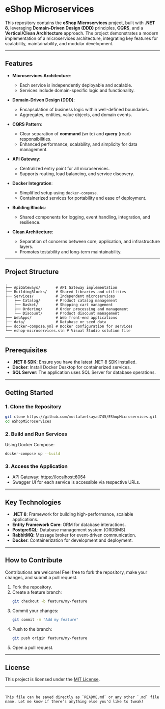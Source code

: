 # eShop Microservices

This repository contains the **eShop Microservices** project, built with **.NET 8**, leveraging **Domain-Driven Design (DDD)** principles, **CQRS**, and a **Vertical/Clean Architecture** approach. The project demonstrates a modern implementation of a microservices architecture, integrating key features for scalability, maintainability, and modular development.

---

## Features

- **Microservices Architecture**:
  - Each service is independently deployable and scalable.
  - Services include domain-specific logic and functionality.

- **Domain-Driven Design (DDD)**:
  - Encapsulation of business logic within well-defined boundaries.
  - Aggregates, entities, value objects, and domain events.

- **CQRS Pattern**:
  - Clear separation of **command** (write) and **query** (read) responsibilities.
  - Enhanced performance, scalability, and simplicity for data management.

- **API Gateway**:
  - Centralized entry point for all microservices.
  - Supports routing, load balancing, and service discovery.

- **Docker Integration**:
  - Simplified setup using `docker-compose`.
  - Containerized services for portability and ease of deployment.

- **Building Blocks**:
  - Shared components for logging, event handling, integration, and resilience.

- **Clean Architecture**:
  - Separation of concerns between core, application, and infrastructure layers.
  - Promotes testability and long-term maintainability.

---

## Project Structure

```plaintext
.
├── ApiGateways/       # API Gateway implementation
├── BuildingBlocks/    # Shared libraries and utilities
├── Services/          # Independent microservices
│   ├── Catalog/       # Product catalog management
│   ├── Basket/        # Shopping cart management
│   ├── Ordering/      # Order processing and management
│   └── Discount/      # Product discount management 
├── WebApps/           # Web front-end applications
├── data/              # Database or seed data
├── docker-compose.yml # Docker configuration for services
└── eshop-microservices.sln # Visual Studio solution file
```

---

## Prerequisites

- **.NET 8 SDK**: Ensure you have the latest .NET 8 SDK installed.
- **Docker**: Install Docker Desktop for containerized services.
- **SQL Server**: The application uses SQL Server for database operations.

---

## Getting Started

### 1. Clone the Repository
```bash
git clone https://github.com/mostafaelsayad745/EShopMicroservices.git
cd eShopMicroservices
```

### 2. Build and Run Services
Using Docker Compose:
```bash
docker-compose up --build
```

### 3. Access the Application
- API Gateway: [https://localhost:6064](https://localhost:6064)
- Swagger UI for each service is accessible via respective URLs.

---

## Key Technologies

- **.NET 8**: Framework for building high-performance, scalable applications.
- **Entity Framework Core**: ORM for database interactions.
- **PostgreSQL**: Database management system (ORDBMS)
- **RabbitMQ**: Message broker for event-driven communication.
- **Docker**: Containerization for development and deployment.

---

## How to Contribute

Contributions are welcome! Feel free to fork the repository, make your changes, and submit a pull request.

1. Fork the repository.
2. Create a feature branch:
   ```bash
   git checkout -b feature/my-feature
   ```
3. Commit your changes:
   ```bash
   git commit -m "Add my feature"
   ```
4. Push to the branch:
   ```bash
   git push origin feature/my-feature
   ```
5. Open a pull request.

---

## License

This project is licensed under the [MIT License](LICENSE).

---
```

This file can be saved directly as `README.md` or any other `.md` file name. Let me know if there’s anything else you'd like to tweak!
